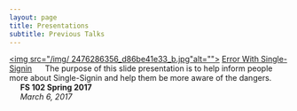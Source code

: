 ```yaml
---
layout: page
title: Presentations
subtitle: Previous Talks
---
```

<a href="http://cdn.rawgit.com/Murph45/fs102Spring2017-presentation2-Murph45/3ee48c6f/seke2015_panel.html#/"><img src="/img/ 2476286356_d86be41e33_b.jpg"alt=""></a>
[Error With  Single-Signin](https://cdn.rawgit.com/Murph45/fs102Spring2017-presentation2-Murph45/3ee48c6f/seke2015_panel.html)
&nbsp;&nbsp;&nbsp;&nbsp;&nbsp;The purpose of this slide presentation is to help inform people more about  Single-Signin  and help them be more aware of the dangers.
&nbsp;&nbsp;&nbsp;&nbsp;&nbsp;**FS 102 Spring 2017**        
&nbsp;&nbsp;&nbsp;&nbsp;&nbsp;*March 6, 2017*
